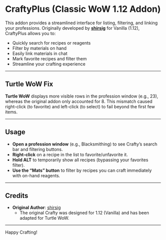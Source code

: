 # CraftyPlus (Classic WoW 1.12 Addon)

This addon provides a streamlined interface for listing, filtering, and linking your professions. Originally developed by **[shirsig](https://github.com/shirsig/crafty)** for Vanilla (1.12), CraftyPlus allows you to:

- Quickly search for recipes or reagents  
- Filter by materials on hand  
- Easily link materials in chat  
- Mark favorite recipes and filter them  
- Streamline your crafting experience  

---

## Turtle WoW Fix

**Turtle WoW** displays more visible rows in the profession window (e.g., 23), whereas the original addon only accounted for 8. This mismatch caused right-click (to favorite) and left-click (to select) to fail beyond the first few items.  

---

## Usage

- **Open a profession window** (e.g., Blacksmithing) to see Crafty’s search bar and filtering buttons.  
- **Right-click** on a recipe in the list to favorite/unfavorite it.  
- **Hold ALT** to temporarily show all recipes (bypassing your favorites filter).  
- **Use the “Mats” button** to filter by recipes you can craft immediately with on-hand reagents.

---

## Credits

- **Original Author**: [shirsig](https://github.com/shirsig/crafty)  
  - The original Crafty was designed for 1.12 (Vanilla) and has been adapted for Turtle WoW.  

---

Happy Crafting!
